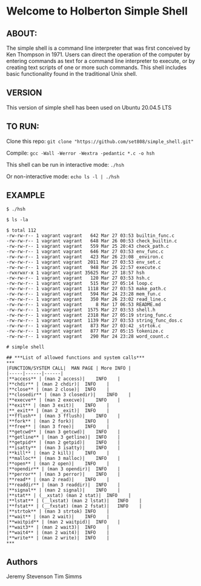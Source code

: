 # Welcome to Holberton Simple Shell

## ABOUT:
The simple shell is a command line interpreter that was first conceived by Ken Thompson in 1971. Users can direct the operation of the computer by entering commands as text for a command line interpreter to execute, or by creating text scripts of one or more such commands. This shell includes basic functionality found in the traditional Unix shell.

## VERSION
This version of simple shell has been used on Ubuntu 20.04.5 LTS

## TO RUN:
Clone this repo:
```git clone "https://github.com/set808/simple_shell.git"```

Compile:
```gcc -Wall -Werror -Wextra -pedantic *.c -o hsh```

This shell can be run in interactive mode:
```./hsh```

Or non-interactive mode: 
```echo ls -l | ./hsh```

## EXAMPLE
```$ ./hsh```

```$ ls -la```

```
$ total 112
-rw-rw-r-- 1 vagrant vagrant   642 Mar 27 03:53 builtin_func.c
-rw-rw-r-- 1 vagrant vagrant   648 Mar 26 00:53 check_builtin.c
-rw-rw-r-- 1 vagrant vagrant   559 Mar 25 20:43 check_path.c
-rw-rw-r-- 1 vagrant vagrant   646 Mar 27 03:53 env_func.c
-rw-rw-r-- 1 vagrant vagrant   423 Mar 26 23:08 _environ.c
-rw-rw-r-- 1 vagrant vagrant  2011 Mar 27 03:53 env_set.c
-rw-rw-r-- 1 vagrant vagrant   948 Mar 26 22:57 execute.c
-rwxrwxr-x 1 vagrant vagrant 35625 Mar 27 18:57 hsh
-rw-rw-r-- 1 vagrant vagrant   120 Mar 27 03:53 hsh.c
-rw-rw-r-- 1 vagrant vagrant   515 Mar 27 05:14 loop.c
-rw-rw-r-- 1 vagrant vagrant  1118 Mar 27 03:53 make_path.c
-rw-rw-r-- 1 vagrant vagrant   594 Mar 24 23:28 mem_fun.c
-rw-rw-r-- 1 vagrant vagrant   350 Mar 26 23:02 read_line.c
-rw-rw-r-- 1 vagrant vagrant     8 Mar 17 06:53 README.md
-rw-rw-r-- 1 vagrant vagrant  1575 Mar 27 03:53 shell.h
-rw-rw-r-- 1 vagrant vagrant  2318 Mar 27 05:19 string_func.c
-rw-rw-r-- 1 vagrant vagrant  1139 Mar 27 03:53 string_func_dos.c
-rw-rw-r-- 1 vagrant vagrant   873 Mar 27 03:42 _strtok.c
-rw-rw-r-- 1 vagrant vagrant   877 Mar 27 05:15 tokenize.c
-rw-rw-r-- 1 vagrant vagrant   290 Mar 24 23:28 word_count.c

# simple shell

## ***List of allowed functions and system calls***
***
|FUNCTION/SYSTEM CALL|  MAN PAGE | More INFO | 
|-----|------|------|
|**access** | (man 2 access)|    INFO    |
|**chdir** | (man 2 chdir)|  INFO    |
|**close** | (man 2 close)|  INFO    |
|**closedir** | (man 3 closedir)|    INFO    |
|**execve** | (man 2 execve)|    INFO    |
|**exit** | (man 3 exit)|    INFO    |
|**_exit** | (man 2 _exit)|  INFO    |
|**fflush** | (man 3 fflush)|    INFO    |
|**fork** | (man 2 fork)|    INFO    |
|**free** | (man 3 free)|    INFO    |
|**getcwd** | (man 3 getcwd)|    INFO    |
|**getline** | (man 3 getline)|  INFO    |
|**getpid** | (man 2 getpid)|    INFO    |
|**isatty** | (man 3 isatty)|    INFO    |
|**kill** | (man 2 kill)|    INFO    |
|**malloc** | (man 3 malloc)|    INFO    |
|**open** | (man 2 open)|    INFO    |
|**opendir** | (man 3 opendir)|  INFO    |
|**perror** | (man 3 perror)|    INFO    |
|**read** | (man 2 read)|    INFO    |
|**readdir** | (man 3 readdir)|  INFO    |
|**signal** | (man 2 signal)|    INFO    |
|**stat** | (__xstat) (man 2 stat)|  INFO    |
|**lstat** | (__lxstat) (man 2 lstat)|   INFO    |
|**fstat** | (__fxstat) (man 2 fstat)|   INFO    |
|**strtok** | (man 3 strtok) INFO    |
|**wait** | (man 2 wait)|    INFO    |
|**waitpid** | (man 2 waitpid)|  INFO    |
|**wait3** | (man 2 wait3)|  INFO    |
|**wait4** | (man 2 wait4)|  INFO    |
|**write** | (man 2 write)|  INFO    |
***
```
## Authors
Jeremy Stevenson
Tim Simms
